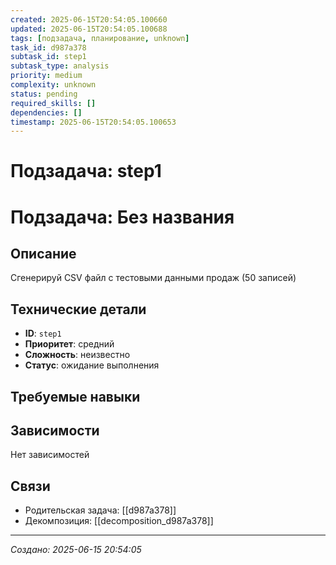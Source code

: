 ```yaml
---
created: 2025-06-15T20:54:05.100660
updated: 2025-06-15T20:54:05.100688
tags: [подзадача, планирование, unknown]
task_id: d987a378
subtask_id: step1
subtask_type: analysis
priority: medium
complexity: unknown
status: pending
required_skills: []
dependencies: []
timestamp: 2025-06-15T20:54:05.100653
---
```


# Подзадача: step1

# Подзадача: Без названия

## Описание
Сгенерируй CSV файл с тестовыми данными продаж (50 записей)

## Технические детали
- **ID**: `step1`
- **Приоритет**: средний
- **Сложность**: неизвестно
- **Статус**: ожидание выполнения

## Требуемые навыки


## Зависимости
Нет зависимостей

## Связи
- Родительская задача: [[d987a378]]
- Декомпозиция: [[decomposition_d987a378]]

---
*Создано: 2025-06-15 20:54:05*
